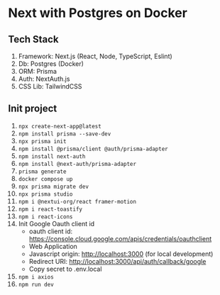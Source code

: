 # Next with Postgres on Docker

## Tech Stack

1. Framework: Next.js (React, Node, TypeScript, Eslint)
1. Db: Postgres (Docker)
1. ORM: Prisma
1. Auth: NextAuth.js
1. CSS Lib: TailwindCSS

## Init project

1. `npx create-next-app@latest`
1. `npm install prisma --save-dev`
1. `npx prisma init`
1. `npm install @prisma/client @auth/prisma-adapter`
1. `npm install next-auth`
1. `npm install @next-auth/prisma-adapter`
1. `prisma generate`
1. `docker compose up`
1. `npx prisma migrate dev`
1. `npx prisma studio`
1. `npm i @nextui-org/react framer-motion`
1. `npm i react-toastify`
1. `npm i react-icons`
1. Init Google Oauth client id
    - oauth client id: <https://console.cloud.google.com/apis/credentials/oauthclient>
    - Web Application
    - Javascript origin: <http://localhost:3000> (for local development)
    - Redirect URI: <http://localhost:3000/api/auth/callback/google>
    - Copy secret to .env.local
1. `npm i axios`
1. `npm run dev`
